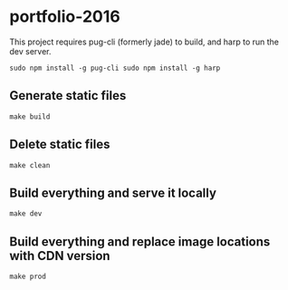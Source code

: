 # portfolio-2016

This project requires pug-cli (formerly jade) to build, and harp to run the dev server.

`
sudo npm install -g pug-cli
sudo npm install -g harp
`


## Generate static files
`make build`

## Delete static files
`make clean`

## Build everything and serve it locally
`make dev`

## Build everything and replace image locations with CDN version
`make prod`
